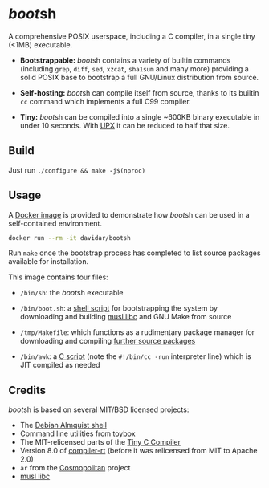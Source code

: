 # *boot*sh

A comprehensive POSIX userspace, including a C compiler, in a single tiny (<1MB) executable.

- **Bootstrappable:** *boot*sh contains a variety of builtin commands (including `grep`, `diff`, `sed`, `xzcat`, `sha1sum` and many more) providing a solid POSIX base to bootstrap a full GNU/Linux distribution from source.

- **Self-hosting:** *boot*sh can compile itself from source, thanks to its builtin `cc` command which implements a full C99 compiler.

- **Tiny:** *boot*sh can be compiled into a single ~600KB binary executable in under 10 seconds. With [UPX](https://upx.github.io/) it can be reduced to half that size.

## Build

Just run `./configure && make -j$(nproc)`

## Usage

A [Docker image](https://hub.docker.com/r/davidar/bootsh/tags) is provided to demonstrate how *boot*sh can be used in a self-contained environment.

```sh
docker run --rm -it davidar/bootsh
```

Run `make` once the bootstrap process has completed to list source packages available for installation.

This image contains four files:

- `/bin/sh`: the *boot*sh executable

- `/bin/boot.sh`: a [shell script](boot.sh) for bootstrapping the system by downloading and building [musl libc](https://musl.libc.org/) and GNU Make from source

- `/tmp/Makefile`: which functions as a rudimentary package manager for downloading and compiling [further source packages](Makefile.packages)

- `/bin/awk`: a [C script](wak.c) (note the `#!/bin/cc -run` interpreter line) which is JIT compiled as needed

## Credits

*boot*sh is based on several MIT/BSD licensed projects:

- The [Debian Almquist shell](http://gondor.apana.org.au/~herbert/dash/)
- Command line utilities from [toybox](http://landley.net/toybox/)
- The MIT-relicensed parts of the [Tiny C Compiler](https://bellard.org/tcc/)
- Version 8.0 of [compiler-rt](https://compiler-rt.llvm.org/) (before it was relicensed from MIT to Apache 2.0)
- `ar` from the [Cosmopolitan](https://github.com/jart/cosmopolitan) project
- [musl libc](https://musl.libc.org/)
